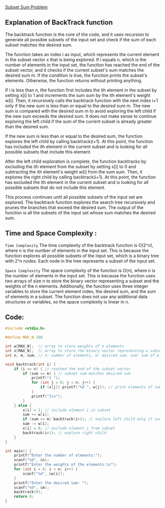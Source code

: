 [Subset Sum Problem](https://www.geeksforgeeks.org/subset-sum-problem/)

## Explanation of BackTrack function
The backtrack function is the core of the code, and it uses recursion to generate all possible subsets of the input set and check if the sum of each subset matches the desired sum.

The function takes an index i as input, which represents the current element in the subset vector x that is being explored. If i equals n, which is the number of elements in the input set, the function has reached the end of the subset vector, and it checks if the current subset's sum matches the desired sum m. If the condition is true, the function prints the subset's elements. Otherwise, the function returns without printing anything.

If i is less than n, the function first includes the ith element in the subset by setting x[i] to 1 and increments the sum sum by the ith element's weight w[i]. Then, it recursively calls the backtrack function with the next index i+1 only if the new sum is less than or equal to the desired sum m. The new sum is compared with the desired sum m to avoid exploring the left child if the new sum exceeds the desired sum. It does not make sense to continue exploring the left child if the sum of the current subset is already greater than the desired sum.

If the new sum is less than or equal to the desired sum, the function explores the left child by calling backtrack(i+1). At this point, the function has included the ith element in the current subset and is looking for all possible subsets that include this element.

After the left child exploration is complete, the function backtracks by excluding the ith element from the subset by setting x[i] to 0 and subtracting the ith element's weight w[i] from the sum sum. Then, it explores the right child by calling backtrack(i+1). At this point, the function has excluded the ith element in the current subset and is looking for all possible subsets that do not include this element.

This process continues until all possible subsets of the input set are explored. The backtrack function explores the search tree recursively and prunes the branches that exceed the desired sum. The output of the function is all the subsets of the input set whose sum matches the desired sum.

## Time and Space Complexity :
`Time Complexity`
The time complexity of the backtrack function is O(2^n), where n is the number of elements in the input set. This is because the function explores all possible subsets of the input set, which is a binary tree with 2^n nodes. Each node in the tree represents a subset of the input set.

`Space Complexity`
The space complexity of the function is O(n), where n is the number of elements in the input set. This is because the function uses two arrays of size n to store the binary vector representing a subset and the weights of the n elements. Additionally, the function uses three integer variables to store the current element index, the desired sum, and the sum of elements in a subset. The function does not use any additional data structures or variables, so the space complexity is linear in n.

## Code:
```c
#include <stdio.h>

#define MAX_N 100

int w[MAX_N];  // array to store weights of n elements
int x[MAX_N];  // array to store the binary vector representing a subset
int n, m, sum; // n: number of elements, m: desired sum, sum: sum of elements in a subset

void backtrack(int i) {
    if (i == n) { // reached the end of the subset vector
        if (sum == m) { // subset sum matches desired sum
            printf("{ ");
            for (int j = 0; j < n; j++) {
                if (x[j]) printf("%d ", w[j]); // print elements of subset
            }
            printf("}\n");
        }
    } else {
        x[i] = 1; // include element i in subset
        sum += w[i];
        if (sum <= m) backtrack(i+1); // explore left child only if sum doesn't exceed m
        sum -= w[i];
        x[i] = 0; // exclude element i from subset
        backtrack(i+1); // explore right child
    }
}

int main() {
    printf("Enter the number of elements:");
    scanf("%d", &n);
    printf("Enter the weights of the elements:\n");
    for (int i = 0; i < n; i++) {
        scanf("%d", &w[i]);
    }
    printf("Enter the desired sum: ");
    scanf("%d", &m);
    backtrack(0);
    return 0;
}
```
